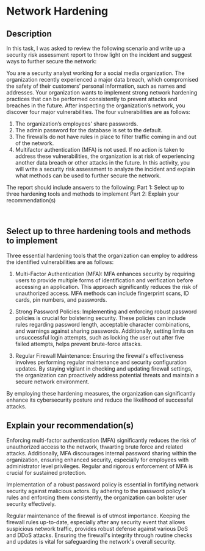 <h1>Network Hardening</h1>

<h2>Description</h2>

In this task, I was asked to review the following scenario and write up a security risk assessment report to throw light on the incident and suggest ways to further secure the network:

You are a security analyst working for a social media organization. The organization recently experienced a major data breach, which compromised the safety of their customers’ personal information, such as names and addresses. Your organization wants to implement strong network hardening practices that can be performed consistently to prevent attacks and breaches in the future. 
After inspecting the organization’s network, you discover four major vulnerabilities. The four vulnerabilities are as follows:
1.	The organization’s employees' share passwords.
2.	The admin password for the database is set to the default.
3.	The firewalls do not have rules in place to filter traffic coming in and out of the network.
4.	Multifactor authentication (MFA) is not used. 
If no action is taken to address these vulnerabilities, the organization is at risk of experiencing another data breach or other attacks in the future. 
In this activity, you will write a security risk assessment to analyze the incident and explain what methods can be used to further secure the network.

The report should include answers to the following:
Part 1: Select up to three hardening tools and methods to implement
Part 2: Explain your recommendation(s)

<br />


<h2>Select up to three hardening tools and methods to implement</h2>
Three essential hardening tools that the organization can employ to address the identified vulnerabilities are as follows:

1. Multi-Factor Authentication (MFA):
MFA enhances security by requiring users to provide multiple forms of identification and verification before accessing an application. This approach significantly reduces the risk of unauthorized access. MFA methods can include fingerprint scans, ID cards, pin numbers, and passwords.

2. Strong Password Policies:
Implementing and enforcing robust password policies is crucial for bolstering security. These policies can include rules regarding password length, acceptable character combinations, and warnings against sharing passwords. Additionally, setting limits on unsuccessful login attempts, such as locking the user out after five failed attempts, helps prevent brute-force attacks.

3. Regular Firewall Maintenance:
Ensuring the firewall's effectiveness involves performing regular maintenance and security configuration updates. By staying vigilant in checking and updating firewall settings, the organization can proactively address potential threats and maintain a secure network environment.

By employing these hardening measures, the organization can significantly enhance its cybersecurity posture and reduce the likelihood of successful attacks.

<h2>Explain your recommendation(s)</h2>

Enforcing multi-factor authentication (MFA) significantly reduces the risk of unauthorized access to the network, thwarting brute force and related attacks. Additionally, MFA discourages internal password sharing within the organization, ensuring enhanced security, especially for employees with administrator level privileges. Regular and rigorous enforcement of MFA is crucial for sustained protection.

Implementation of a robust password policy is essential in fortifying network security against malicious actors. By adhering to the password policy's rules and enforcing them consistently, the organization can bolster user security effectively.

Regular maintenance of the firewall is of utmost importance. Keeping the firewall rules up-to-date, especially after any security event that allows suspicious network traffic, provides robust defense against various DoS and DDoS attacks. Ensuring the firewall's integrity through routine checks and updates is vital for safeguarding the network's overall security.
